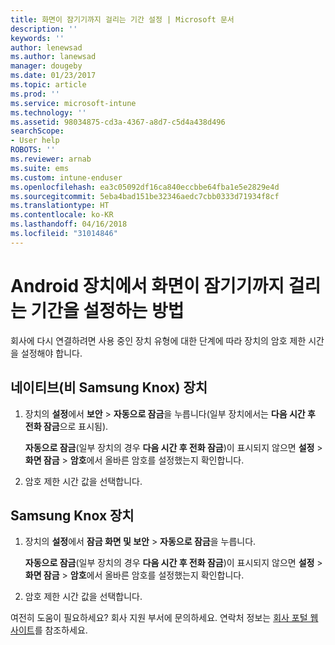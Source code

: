 ```yaml
---
title: 화면이 잠기기까지 걸리는 기간 설정 | Microsoft 문서
description: ''
keywords: ''
author: lenewsad
ms.author: lanewsad
manager: dougeby
ms.date: 01/23/2017
ms.topic: article
ms.prod: ''
ms.service: microsoft-intune
ms.technology: ''
ms.assetid: 98034875-cd3a-4367-a8d7-c5d4a438d496
searchScope:
- User help
ROBOTS: ''
ms.reviewer: arnab
ms.suite: ems
ms.custom: intune-enduser
ms.openlocfilehash: ea3c05092df16ca840eccbbe64fba1e5e2829e4d
ms.sourcegitcommit: 5eba4bad151be32346aedc7cbb0333d71934f8cf
ms.translationtype: HT
ms.contentlocale: ko-KR
ms.lasthandoff: 04/16/2018
ms.locfileid: "31014846"
---
```

# <a name="how-to-set-the-amount-of-time-before-your-android-device-locks-its-screen"></a>Android 장치에서 화면이 잠기기까지 걸리는 기간을 설정하는 방법

회사에 다시 연결하려면 사용 중인 장치 유형에 대한 단계에 따라 장치의 암호 제한 시간을 설정해야 합니다.

## <a name="native-non-samsung-knox-device"></a>네이티브(비 Samsung Knox) 장치

1.  장치의 **설정**에서 **보안** &gt; **자동으로 잠금**을 누릅니다(일부 장치에서는 **다음 시간 후 전화 잠금**으로 표시됨).

    **자동으로 잠금**(일부 장치의 경우 **다음 시간 후 전화 잠금**)이 표시되지 않으면 **설정** &gt; **화면 잠금** &gt; **암호**에서 올바른 암호를 설정했는지 확인합니다.

2.  암호 제한 시간 값을 선택합니다.

## <a name="samsung-knox-device"></a>Samsung Knox 장치

1.  장치의 **설정**에서 **잠금 화면 및 보안** &gt; **자동으로 잠금**을 누릅니다.

    **자동으로 잠금**(일부 장치의 경우 **다음 시간 후 전화 잠금**)이 표시되지 않으면 **설정** &gt; **화면 잠금** &gt; **암호**에서 올바른 암호를 설정했는지 확인합니다.

2.  암호 제한 시간 값을 선택합니다.

여전히 도움이 필요하세요? 회사 지원 부서에 문의하세요. 연락처 정보는 [회사 포털 웹 사이트](https://portal.manage.microsoft.com#HelpDeskDialog)를 참조하세요.
